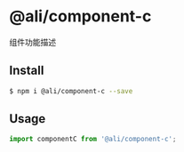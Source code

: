 # @ali/component-c

组件功能描述

## Install

```bash
$ npm i @ali/component-c --save
```

## Usage

```jsx
import componentC from '@ali/component-c';
```

